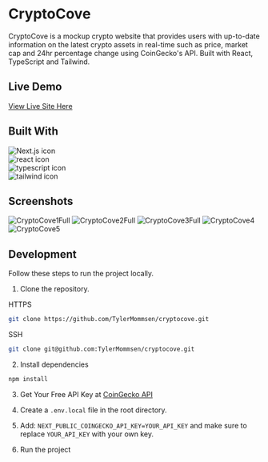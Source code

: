 # CryptoCove
CryptoCove is a mockup crypto website that provides users with up-to-date information on the latest crypto assets in real-time such as price, market cap and 24hr percentage change using CoinGecko's API. Built with React, TypeScript and Tailwind.

## Live Demo
[View Live Site Here](https://tylermommsen-cryptocove.vercel.app/)

## Built With
<div>
  <img src="https://img.shields.io/badge/Next-black?style=for-the-badge&logo=next.js&logoColor=white" alt="Next.js icon">
  </br>
  <img src="https://img.shields.io/badge/react-%2320232a.svg?style=for-the-badge&logo=react&logoColor=%2361DAFB" alt="react icon">
  </br>
  <img src="https://img.shields.io/badge/typescript-%23007ACC.svg?style=for-the-badge&logo=typescript&logoColor=white" alt="typescript icon">
  </br>
  <img src="https://img.shields.io/badge/tailwindcss-%2338B2AC.svg?style=for-the-badge&logo=tailwind-css&logoColor=white" alt="tailwind icon">
  </br>
</div>

## Screenshots
![CryptoCove1Full](https://github.com/TylerMommsen/cryptocove/assets/65496518/568cc8bc-2233-44ee-83c6-7e5f4a9d6544)
![CryptoCove2Full](https://github.com/TylerMommsen/cryptocove/assets/65496518/d6083a90-b884-4f66-9ca2-ff01b64f1c2b)
![CryptoCove3Full](https://github.com/TylerMommsen/cryptocove/assets/65496518/ad46bd76-0bf0-42fd-b87a-9a2ffd30e8d7)
![CryptoCove4](https://github.com/TylerMommsen/cryptocove/assets/65496518/dbe4f6cd-afb4-4cf2-8dc7-06b045650506)
![CryptoCove5](https://github.com/TylerMommsen/cryptocove/assets/65496518/9b927d1d-a227-46b7-b82f-27af340df844)


## Development
Follow these steps to run the project locally.
1. Clone the repository.
   
  HTTPS
  ```sh
  git clone https://github.com/TylerMommsen/cryptocove.git
  ```
  SSH
  ```sh
  git clone git@github.com:TylerMommsen/cryptocove.git
  ```

2. Install dependencies
  ```sh
  npm install
  ```


3. Get Your Free API Key at [CoinGecko API](https://www.coingecko.com/en/api)

4. Create a <code>.env.local</code> file in the root directory.

5. Add: <code>NEXT_PUBLIC_COINGECKO_API_KEY=YOUR_API_KEY</code> and make sure to replace <code>YOUR_API_KEY</code> with your own key.

6. Run the project
